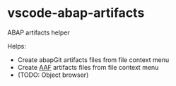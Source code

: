 # vscode-abap-artifacts
ABAP artifacts helper

Helps:
* Create abapGit artifacts files from file context menu
* Create [AAF](https://github.com/SAP/abap-file-formats) artifacts files from file context menu
* (TODO: Object browser)